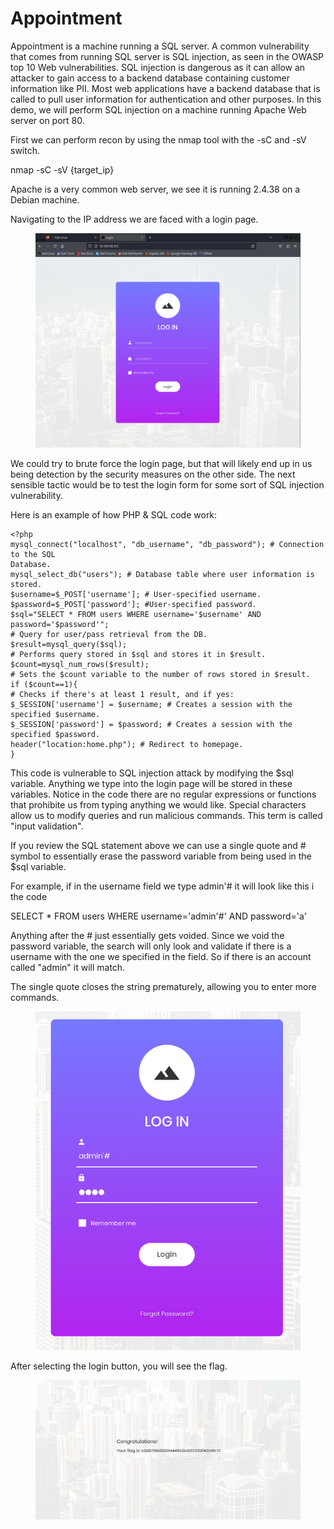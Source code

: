 # Appointment

Appointment is a machine running a SQL server. A common vulnerability that comes from running SQL server is SQL injection, as seen in the OWASP top 10 Web vulnerabilities. SQL injection is dangerous as it can allow an attacker to gain access to a backend database containing customer information like PII. Most web applications have a backend database that is called to pull user information for authentication and other purposes. In this demo, we will perform SQL injection on a machine running Apache Web server on port 80.



First we can perform recon by using the nmap tool with the -sC and -sV switch.

nmap -sC -sV {target\_ip}

Apache is a very common web server, we see it is running 2.4.38 on a Debian machine.

Navigating to the IP address we are faced with a login page.

<figure><img src="../../.gitbook/assets/image (11).png" alt=""><figcaption></figcaption></figure>

We could try to brute force the login page, but that will likely end up in us being detection by the security measures on the other side. The next sensible tactic would be to test the login form for some sort of SQL injection vulnerability.&#x20;

Here is an example of how PHP & SQL code work:

```
<?php
mysql_connect("localhost", "db_username", "db_password"); # Connection to the SQL
Database.
mysql_select_db("users"); # Database table where user information is stored.
$username=$_POST['username']; # User-specified username.
$password=$_POST['password']; #User-specified password.
$sql="SELECT * FROM users WHERE username='$username' AND password='$password'";
# Query for user/pass retrieval from the DB.
$result=mysql_query($sql);
# Performs query stored in $sql and stores it in $result.
$count=mysql_num_rows($result);
# Sets the $count variable to the number of rows stored in $result.
if ($count==1){
# Checks if there's at least 1 result, and if yes:
$_SESSION['username'] = $username; # Creates a session with the specified $username.
$_SESSION['password'] = $password; # Creates a session with the specified $password.
header("location:home.php"); # Redirect to homepage.
}
```

This code is vulnerable to SQL injection attack by modifying the $sql variable. Anything we type into the login page will be stored in these variables. Notice in the code there are no regular expressions or functions that prohibite us from typing anything we would like. Special characters allow us to modify queries and run malicious commands. This term is called "input validation".



If you review the SQL statement above we can use a single quote and # symbol to essentially erase the password variable from being used in the $sql variable.&#x20;



For example, if in the username field we type admin'# it will look like this i the code

SELECT \* FROM users WHERE username='admin'#'  AND password='a'

Anything after the # just essentially gets voided. Since we void the password variable, the search will only look and validate if there is a username with the one we specified in the field. So if there is an account called "admin" it will match.&#x20;



The single quote closes the string prematurely, allowing you to enter more commands.&#x20;

<figure><img src="../../.gitbook/assets/image (12).png" alt=""><figcaption></figcaption></figure>

After selecting the login button, you will see the flag.&#x20;

<figure><img src="../../.gitbook/assets/image (13).png" alt=""><figcaption></figcaption></figure>
